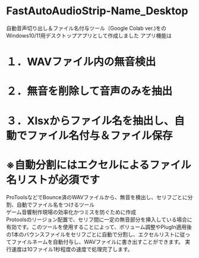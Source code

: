 # FastAutoAudioStrip-Name_Desktop
 
自動音声切り出し＆ファイル名付与ツール（Google Colab ver.)をのWindows10/11用デスクトップアプリとして作成しました
アプリ機能は
# １．WAVファイル内の無音検出  
# ２．無音を削除して音声のみを抽出  
# ３．Xlsxからファイル名を抽出し、自動でファイル名付与＆ファイル保存

# ※自動分割にはエクセルによるファイル名リストが必須です

ProToolsなどでBounce済のWAVファイルから、無音を検出し、セリフごとに分割、自動でファイル名をつけるツール  
ゲーム音響制作現場の効率化かつミスを防ぐために作成  
Protoolsのリージョン配置で、セリフ間に一定の無音部分を挿入している場合に有効です。このツールを使用することによって、ボリューム調整やPlugIn適用後の1本のバウンスファイルをセリフごとに自動で分割し、エクセルリストに従ってファイルネームを自動付与し、WAVファイルに書き出すことができます。
実行速度は10ファイル1秒程度の速度で処理完了します。
